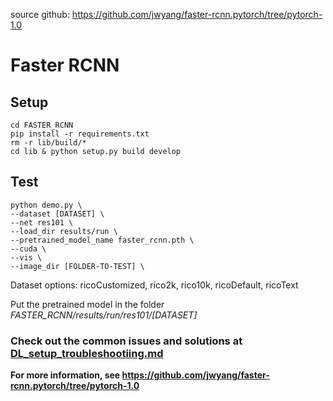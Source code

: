 source github: https://github.com/jwyang/faster-rcnn.pytorch/tree/pytorch-1.0

# Faster RCNN

## Setup

```
cd FASTER_RCNN
pip install -r requirements.txt
rm -r lib/build/*
cd lib & python setup.py build develop
```

## Test

```
python demo.py \
--dataset [DATASET] \
--net res101 \
--load_dir results/run \
--pretrained_model_name faster_rcnn.pth \
--cuda \
--vis \
--image_dir [FOLDER-TO-TEST] \
```

Dataset options: ricoCustomized, rico2k, rico10k, ricoDefault, ricoText

Put the pretrained model in the folder *FASTER_RCNN/results/run/res101/[DATASET]*

### Check out the common issues and solutions at [DL_setup_troubleshootiing.md](../DL_setup_troubleshootiing.md)

**For more information, see https://github.com/jwyang/faster-rcnn.pytorch/tree/pytorch-1.0**


